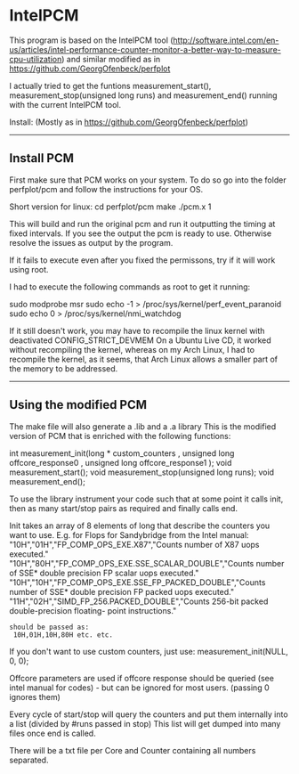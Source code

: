 # IntelPCM

This program is based on the IntelPCM tool (http://software.intel.com/en-us/articles/intel-performance-counter-monitor-a-better-way-to-measure-cpu-utilization) and similar modified as in https://github.com/GeorgOfenbeck/perfplot

I actually tried to get the funtions measurement_start(), measurement_stop(unsigned long runs) and measurement_end() running with the current IntelPCM tool.

Install: (Mostly as in https://github.com/GeorgOfenbeck/perfplot)

-----------------------------------------------------------------------
  Install PCM
-----------------------------------------------------------------------

First make sure that PCM works on your system.
To do so go into the folder perfplot/pcm and follow the instructions for your OS.

Short version for linux:
  cd perfplot/pcm
  make
  ./pcm.x 1
 
  This will build and run the original pcm and run it outputting the timing at fixed intervals.
  If you see the output the pcm is ready to use. Otherwise resolve the issues as output by the program.
  
  If it fails to execute even after you fixed the permissons, try if it will work using root.

  I had to execute the following commands as root to get it running:

  sudo modprobe msr
  sudo echo -1 > /proc/sys/kernel/perf_event_paranoid
  sudo echo 0 > /proc/sys/kernel/nmi_watchdog

  If it still doesn't work, you may have to recompile the linux kernel with deactivated CONFIG_STRICT_DEVMEM
  On a Ubuntu Live CD, it worked without recompiling the kernel, whereas on my Arch Linux, I had to recompile the kernel, as it seems, that Arch Linux allows a smaller part of the memory to be addressed.

-----------------------------------------------------------------------
  Using the modified PCM
-----------------------------------------------------------------------  
 
The make file will also generate a .lib and a .a library
This is the modified version of PCM that is enriched with the following functions:

int measurement_init(long * custom_counters , unsigned long offcore_response0 , unsigned long offcore_response1 );
void measurement_start();
void measurement_stop(unsigned long runs);
void measurement_end();  


To use the library instrument your code such that at some point it calls init,
then as many start/stop pairs as required and finally calls end.

Init takes an array of 8 elements of long that describe the counters you want to use.
E.g. for Flops for Sandybridge from the Intel manual:
    "10H","01H","FP_COMP_OPS_EXE.X87","Counts number of X87 uops executed."
    "10H","80H","FP_COMP_OPS_EXE.SSE_SCALAR_DOUBLE","Counts number of SSE* double precision FP scalar uops executed."
    "10H","10H","FP_COMP_OPS_EXE.SSE_FP_PACKED_DOUBLE","Counts number of SSE* double precision FP packed uops executed."
    "11H","02H","SIMD_FP_256.PACKED_DOUBLE","Counts 256-bit packed double-precision floating- point instructions."

    should be passed as:
     10H,01H,10H,80H etc. etc.
If you don't want to use custom counters, just use: measurement_init(NULL, 0, 0); 
     
Offcore parameters are used if offcore response should be queried (see intel manual for codes) - but can be ignored for most users. (passing 0 ignores them)

Every cycle of start/stop will query the counters and put them internally into a list (divided by #runs passed in stop)
This list will get dumped into many files once end is called.

There will be a txt file per Core and Counter containing all numbers separated.
